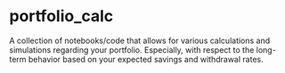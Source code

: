 # portfolio_calc
A collection of notebooks/code that allows for various calculations and simulations regarding your portfolio. Especially, with respect to the long-term behavior based on your expected savings and withdrawal rates.
